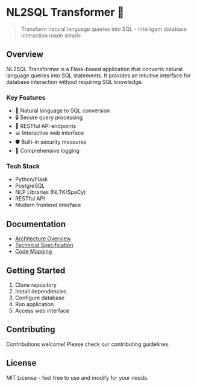 # NL2SQL Transformer 🔄

> Transform natural language queries into SQL - Intelligent database interaction made simple

## Overview

NL2SQL Transformer is a Flask-based application that converts natural language queries into SQL statements. It provides an intuitive interface for database interaction without requiring SQL knowledge.

### Key Features

- 🎯 Natural language to SQL conversion
- 🔒 Secure query processing
- 🚀 RESTful API endpoints
- 📊 Interactive web interface
- 🛡️ Built-in security measures
- 📝 Comprehensive logging

### Tech Stack

- Python/Flask
- PostgreSQL
- NLP Libraries (NLTK/SpaCy)
- RESTful API
- Modern frontend interface

## Documentation

- [Architecture Overview](./nl2sql_architecture.txt)
- [Technical Specification](./nl2sql_specification.md)
- [Code Mapping](./nl2sql_code_mapping.md)

## Getting Started

1. Clone repository
2. Install dependencies
3. Configure database
4. Run application
5. Access web interface

## Contributing

Contributions welcome! Please check our contributing guidelines.

## License

MIT License - feel free to use and modify for your needs.
